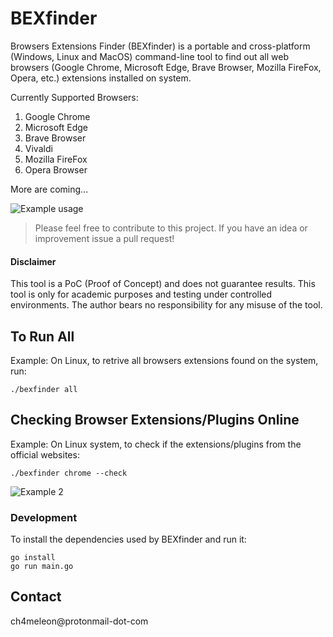 # BEXfinder

Browsers Extensions Finder (BEXfinder) is a portable and cross-platform (Windows, Linux and MacOS) command-line tool to find out all web browsers (Google Chrome, Microsoft Edge, Brave Browser, Mozilla FireFox, Opera, etc.) extensions installed on system.

Currently Supported Browsers:
1. Google Chrome
2. Microsoft Edge
3. Brave Browser
4. Vivaldi
5. Mozilla FireFox
6. Opera Browser

More are coming...

![Example usage](https://i.ibb.co/wLjc2Mt/screenshot.png "Example usage")

> Please feel free to contribute to this project. If you have an idea or improvement issue a pull request!

#### Disclaimer
This tool is a PoC (Proof of Concept) and does not guarantee results.
This tool is only for academic purposes and testing  under controlled environments.
The author bears no responsibility for any misuse of the tool.


## To Run All
Example: On Linux, to retrive all browsers extensions found on the system, run:
```
./bexfinder all
```

## Checking Browser Extensions/Plugins Online
Example: On Linux system, to check if the extensions/plugins from the official websites:
```
./bexfinder chrome --check
```
![Example 2](https://i.ibb.co/8dFS0pT/check-online.png "Example 2")


### Development
To install the dependencies used by BEXfinder and run it:
```
go install
go run main.go
```

## Contact
ch4meleon@protonmail-dot-com


